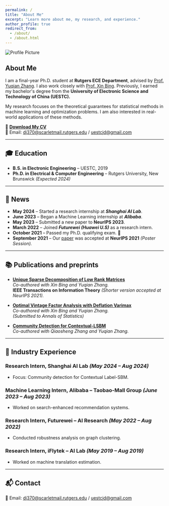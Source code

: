 ```yaml
---
permalink: /
title: "About Me"
excerpt: "Learn more about me, my research, and experience."
author_profile: true
redirect_from: 
  - /about/
  - /about.html
---
```


![Profile Picture](https://via.placeholder.com/150 "Your Profile Picture")

## About Me
I am a final-year Ph.D. student at **Rutgers ECE Department**, advised by [Prof. Yuqian Zhang](https://sites.google.com/view/yuqianzhang). I also work closely with [Prof. Xin Bing](https://sites.coecis.cornell.edu/xinbing/). Previously, I earned my bachelor's degree from the **University of Electronic Science and Technology of China (UESTC).**

My research focuses on the theoretical guarantees for statistical methods in machine learning and optimization problems. I am also interested in real-world applications of these methods.

📄 [**Download My CV**](https://drive.google.com/file/d/1FNpe6eXEHq38c-zC1C-QMdqszaS8Iv_2/view)  
📧 Email: dj370@scarletmail.rutgers.edu / uestcjd@gmail.com

---

## 🎓 Education
- **B.S. in Electronic Engineering** – UESTC, 2019  
- **Ph.D. in Electrical & Computer Engineering** – Rutgers University, New Brunswick *(Expected 2024)*

---

## 📰 News
- **May 2024** – Started a research internship at ***Shanghai AI Lab***.
- **June 2023** – Began a Machine Learning internship at ***Alibaba***.
- **May 2023** – Submitted a new paper to **NeurIPS 2023**.
- **March 2022** – Joined ***Futurewei (Huawei U.S)*** as a research intern.
- **October 2021** – Passed my Ph.D. qualifying exam. 🎉
- **September 2021** – Our [paper](https://arxiv.org/abs/2106.07736) was accepted at **NeurIPS 2021** *(Poster Session).*  

---

## 📚 Publications and preprints
- **[Unique Sparse Decomposition of Low Rank Matrices](https://ieeexplore.ieee.org/document/9954420)**  
  *Co-authored with Xin Bing and Yuqian Zhang.*  
  **IEEE Transactions on Information Theory** *(Shorter version accepted at NeurIPS 2021).*  

- **[Optimal Vintage Factor Analysis with Deflation Varimax](https://arxiv.org/abs/2310.10545)**  
  *Co-authored with Xin Bing and Yuqian Zhang.*  
  *(Submitted to Annals of Statistics)*  

- **[Community Detection for Contextual-LSBM](https://arxiv.org/abs/2501.11139)**  
  *Co-authored with Qiaosheng Zhang and Yuqian Zhang.*  

---

## 💼 Industry Experience
### Research Intern, **Shanghai AI Lab** *(May 2024 – Aug 2024)*
- Focus: Community detection for Contextual Label-SBM.

### Machine Learning Intern, **Alibaba – Taobao-Mall Group** *(June 2023 – Aug 2023)*
- Worked on search-enhanced recommendation systems.

### Research Intern, **Futurewei – AI Research** *(May 2022 – Aug 2022)*
- Conducted robustness analysis on graph clustering.

### Research Intern, **iFlytek – AI Lab** *(May 2019 – Aug 2019)*
- Worked on machine translation estimation.

---

## 📬 Contact
📧 Email: dj370@scarletmail.rutgers.edu / uestcjd@gmail.com  
